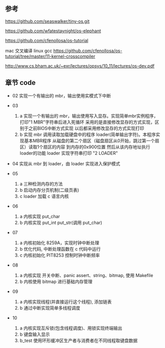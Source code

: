 ## 参考
https://github.com/seaswalker/tiny-os.git

https://github.com/wfatestaynight/os-elephant

https://github.com/cfenollosa/os-tutorial

mac 交叉编译 linux gcc
https://github.com/cfenollosa/os-tutorial/tree/master/11-kernel-crosscompiler

http://www.cs.bham.ac.uk/~exr/lectures/opsys/10_11/lectures/os-dev.pdf

## 章节 code
- 02 实现一个有输出的 mbr，输出使用实模式下中断
- 03
    1. a 实现一个有输出的 mbr，输出使用写入显存。实现简单mbr实例程序，打印"1 MBR"字符串后进入死循环
       采用的是直接修改显存的方式实现，区别于之前BIOS中断方式实现
       以后都采用修改显存的方式实现打印
    2. b 实现 mbr 调用读取加载硬盘中的程序 loader(简单输出字符)。本程序实现基本MBR程序
       从磁盘的第二个扇区（磁盘扇区从0开始，跳过第一个扇区）读取1个扇区的内容
       到内存的0x900位置
       然后从该内存地址执行loader的功能
       loader 实现字符串打印 "2 LOADER"
- 04 实现从 mbr 到 loader，由 loader 实现进入保护模式
- 05 
    1. a 三种检测内存的方法
    2. b 启动内存分页机制(二级页表)
    3. c loader 加载 c 语言内核
- 06
    1. a 内核实现 put_char
    2. b 内核实现 put_int put_str(调用 put_char)
- 07
    1. a 内核初始化 8259A，实现时钟中断处理
    2. b 优化代码, 中断处理函数在 c 代码中运行 
    3. c 内核初始化 PIT8253 控制时钟中断频率
- 08
    1. a 内核实现 开关中断、panic assert、string、bitmap, 使用 Makefile
    2. b 内核使用 bitmap 进行基础内存管理
- 09 
    1. a 内核实现线程(并直接运行这个线程), 添加链表
    2. b 通过中断实现简单多线程调度
    
- 10 
    1. a 内核实现互斥锁(包含线程调度)、用锁实现终端输出
    2. b 键盘输入显示
    3. b_test 使用环形缓冲区生产者与消费者在不同线程取键盘数据
